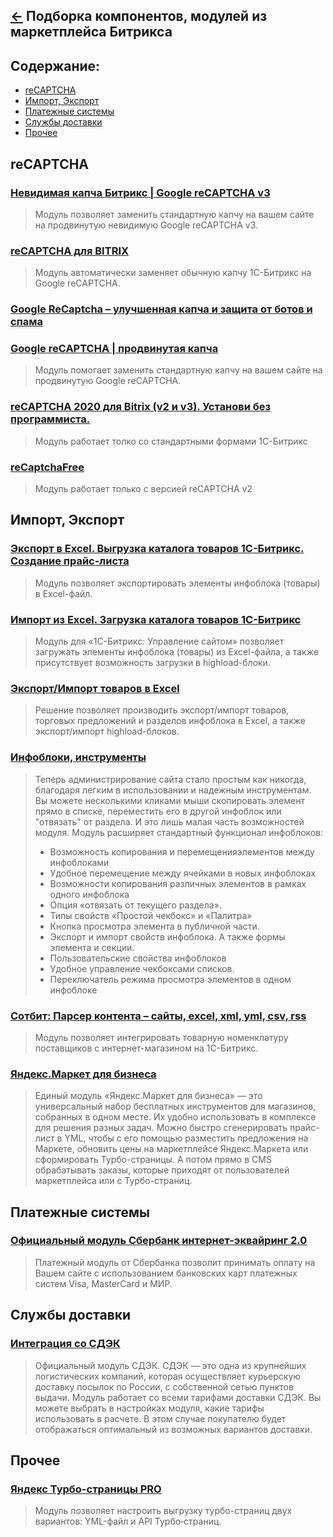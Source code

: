 [&larr;](readme.md "1С-Битрикс") Подборка компонентов, модулей из маркетплейса Битрикса
---------------------------------------------------------------------------------------

<a name="content"></a>
## Содержание:

- [reCAPTCHA](#recaptcha)
- [Импорт, Экспорт](#import-export)
- [Платежные системы](#payment-systems)
- [Службы доставки](#delivery-service)
- [Прочее](#other)

<a name="recaptcha"></a>
## reCAPTCHA

### [Невидимая капча Битрикс | Google reCAPTCHA v3](https://marketplace.1c-bitrix.ru/solutions/redsign.recaptcha3/)

> Модуль позволяет заменить стандартную капчу на вашем сайте на продвинутую невидимую Google reCAPTCHA v3.

### [reCAPTCHA для BITRIX](https://marketplace.1c-bitrix.ru/solutions/intervolga.recaptcha/)

> Модуль автоматически заменяет обычную капчу 1С-Битрикс на Google reCAPTCHA.

### [Google ReCaptcha – улучшенная капча и защита от ботов и спама](https://marketplace.1c-bitrix.ru/solutions/itd.recaptcha/)

### [Google reCAPTCHA | продвинутая капча](https://marketplace.1c-bitrix.ru/solutions/redsign.recaptcha/)

> Модуль помогает заменить стандартную капчу на вашем сайте на продвинутую Google reCAPTCHA.

### [reCAPTCHA 2020 для Bitrix (v2 и v3). Установи без программиста.](https://marketplace.1c-bitrix.ru/solutions/friendlyagency.recaptcha/)

> Модуль работает толко со стандартными формами 1С-Битрикс

### [reCaptchaFree](https://marketplace.1c-bitrix.ru/solutions/twim.recaptchafree/)

> Модуль работает только с версией reCAPTCHA v2

<a name="import-export"></a>
## Импорт, Экспорт

### [Экспорт в Excel. Выгрузка каталога товаров 1С-Битрикс. Создание прайс-листа](http://marketplace.1c-bitrix.ru/solutions/kda.exportexcel/)

> Модуль позволяет экспортировать элементы инфоблока (товары) в Excel-файл.

### [Импорт из Excel. Загрузка каталога товаров 1С-Битрикс](http://marketplace.1c-bitrix.ru/solutions/kda.importexcel/)

> Модуль для «1С-Битрикс: Управление сайтом» позволяет загружать элементы инфоблока (товары) из Excel-файла, а также присутствует возможность загрузки в highload-блоки.

### [Экспорт/Импорт товаров в Excel](http://marketplace.1c-bitrix.ru/solutions/esol.importexportexcel/)

> Решение позволяет производить экспорт/импорт товаров, торговых предложений и разделов инфоблока в Excel, а также экспорт/импорт highload-блоков.

### [Инфоблоки, инструменты](http://marketplace.1c-bitrix.ru/solutions/asd.iblock/)

> Теперь администрирование сайта стало простым как никогда, благодаря легким в использовании и надежным инструментам. Вы можете несколькими кликами мыши скопировать элемент прямо в списке, переместить его в другой инфоблок или "отвязать" от раздела. И это лишь малая часть возможностей модуля. Модуль расширяет стандартный функционал инфоблоков:
> - Возможность копирования и перемещенияэлементов между инфоблоками
> - Удобное перемещение между ячейками в новых инфоблоках
> - Возможности копирования различных элементов в рамках одного инфоблока
> - Опция «отвязать от текущего раздела».
> - Типы свойств «Простой чекбокс» и «Палитра»
> - Кнопка просмотра элемента в публичной части.
> - Экспорт и импорт свойств инфоблока. А также формы элемента и секции.
> - Пользовательские свойства инфоблоков
> - Удобное управление чекбоксами списков.
> - Переключатель режима просмотра элементов в одном инфоблоке

### [Сотбит: Парсер контента – сайты, excel, xml, yml, csv, rss](https://marketplace.1c-bitrix.ru/solutions/shs.parser/)

> Модуль позволяет интегрировать товарную номенклатуру поставщиков с интернет-магазином на 1С-Битрикс.

### [Яндекс.Маркет для бизнеса](http://marketplace.1c-bitrix.ru/solutions/yandex.market/)

> Единый модуль «Яндекс.Маркет для бизнеса» — это универсальный набор бесплатных инструментов для магазинов, собранных в одном месте. Их удобно использовать в комплексе для решения разных задач. Можно быстро сгенерировать прайс-лист в YML, чтобы с его помощью разместить предложения на Маркете, обновить цены на маркетплейсе Яндекс.Маркета или сформировать Турбо-страницы. А потом прямо в CMS обрабатывать заказы, которые приходят от пользователей маркетплейса или с Турбо-страниц.

<a name="payment-systems"></a>
## Платежные системы

### [Официальный модуль Сбербанк интернет-эквайринг 2.0](https://marketplace.1c-bitrix.ru/solutions/sberbank.ecom2/)

> Платежный модуль от Сбербанка позволит принимать оплату на Вашем сайте с использованием  банковских карт платежных систем Visa, MasterCard и МИР.

<a name="delivery-service"></a>
## Службы доставки

### [Интеграция со СДЭК](https://marketplace.1c-bitrix.ru/solutions/ipol.sdek/)

> Официальный модуль СДЭК. СДЭК — это одна из крупнейших логистических компаний, которая осуществляет курьерскую доставку посылок по России, с собственной сетью пунктов выдачи. Модуль работает со всеми тарифами доставки СДЭК. Вы можете выбрать в настройках модуля, какие тарифы использовать в расчете. В этом случае покупателю будет отображаться оптимальный из возможных вариантов доставки.

<a name="other"></a>
## Прочее

### [Яндекс Турбо-страницы PRO](https://marketplace.1c-bitrix.ru/solutions/goodde.yandexturboapi/)

> Модуль позволяет настроить выгрузку турбо-страниц двух вариантов: YML-файл и API Турбо‑страниц.